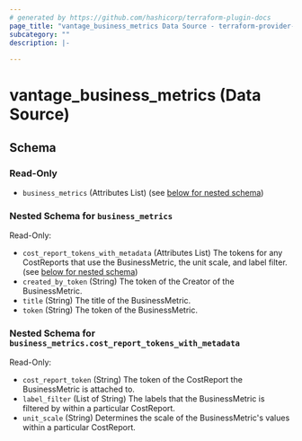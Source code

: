 ```yaml
---
# generated by https://github.com/hashicorp/terraform-plugin-docs
page_title: "vantage_business_metrics Data Source - terraform-provider-vantage"
subcategory: ""
description: |-
  
---
```


# vantage_business_metrics (Data Source)





<!-- schema generated by tfplugindocs -->
## Schema

### Read-Only

- `business_metrics` (Attributes List) (see [below for nested schema](#nestedatt--business_metrics))

<a id="nestedatt--business_metrics"></a>
### Nested Schema for `business_metrics`

Read-Only:

- `cost_report_tokens_with_metadata` (Attributes List) The tokens for any CostReports that use the BusinessMetric, the unit scale, and label filter. (see [below for nested schema](#nestedatt--business_metrics--cost_report_tokens_with_metadata))
- `created_by_token` (String) The token of the Creator of the BusinessMetric.
- `title` (String) The title of the BusinessMetric.
- `token` (String) The token of the BusinessMetric.

<a id="nestedatt--business_metrics--cost_report_tokens_with_metadata"></a>
### Nested Schema for `business_metrics.cost_report_tokens_with_metadata`

Read-Only:

- `cost_report_token` (String) The token of the CostReport the BusinessMetric is attached to.
- `label_filter` (List of String) The labels that the BusinessMetric is filtered by within a particular CostReport.
- `unit_scale` (String) Determines the scale of the BusinessMetric's values within a particular CostReport.


